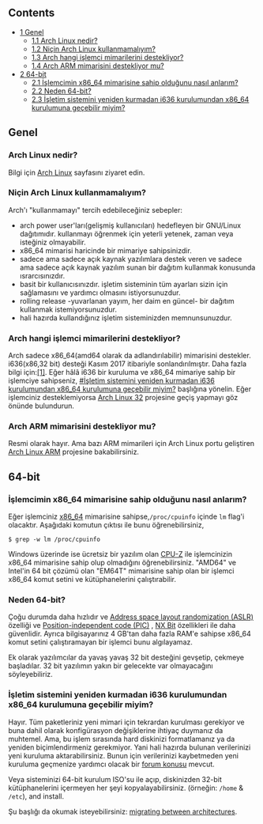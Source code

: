 ## Contents

*   [1 Genel](#Genel)
    *   [1.1 Arch Linux nedir?](#Arch_Linux_nedir.3F)
    *   [1.2 Niçin Arch Linux kullanmamalıyım?](#Ni.C3.A7in_Arch_Linux_kullanmamal.C4.B1y.C4.B1m.3F)
    *   [1.3 Arch hangi işlemci mimarilerini destekliyor?](#Arch_hangi_i.C5.9Flemci_mimarilerini_destekliyor.3F)
    *   [1.4 Arch ARM mimarisini destekliyor mu?](#Arch_ARM_mimarisini_destekliyor_mu.3F)
*   [2 64-bit](#64-bit)
    *   [2.1 İşlemcimin x86_64 mimarisine sahip olduğunu nasıl anlarım?](#.C4.B0.C5.9Flemcimin_x86_64_mimarisine_sahip_oldu.C4.9Funu_nas.C4.B1l_anlar.C4.B1m.3F)
    *   [2.2 Neden 64-bit?](#Neden_64-bit.3F)
    *   [2.3 İşletim sistemini yeniden kurmadan i636 kurulumundan x86_64 kurulumuna geçebilir miyim?](#.C4.B0.C5.9Fletim_sistemini_yeniden_kurmadan_i636_kurulumundan_x86_64_kurulumuna_ge.C3.A7ebilir_miyim.3F)

## Genel

### Arch Linux nedir?

Bilgi için [Arch Linux](https://wiki.archlinux.org/index.php/Arch_Linux) sayfasını ziyaret edin.

### Niçin Arch Linux kullanmamalıyım?

Arch'ı "kullanmamayı" tercih edebileceğiniz sebepler:

*   arch power user'ları(gelişmiş kullanıcıları) hedefleyen bir GNU/Linux dağıtımıdır. kullanmayı öğrenmek için yeterli yetenek, zaman veya isteğiniz olmayabilir.
*   x86_64 mimarisi haricinde bir mimariye sahipsinizdir.
*   sadece ama sadece açık kaynak yazılımlara destek veren ve sadece ama sadece açık kaynak yazılım sunan bir dağıtım kullanmak konusunda ısrarcısınızdır.
*   basit bir kullanıcısınızdır. işletim sisteminin tüm ayarları sizin için sağlamasını ve yardımcı olmasını istiyorsunuzdur.
*   rolling release -yuvarlanan yayım, her daim en güncel- bir dağıtım kullanmak istemiyorsunuzdur.
*   hali hazırda kullandığınız işletim sisteminizden memnunsunuzdur.

### Arch hangi işlemci mimarilerini destekliyor?

Arch sadece x86_64(amd64 olarak da adlandırılabilir) mimarisini destekler. i636(x86,32 bit) desteği Kasım 2017 itibariyle sonlandırılmıştır. Daha fazla bilgi için:[[1]](https://www.archlinux.org/news/the-end-of-i686-support/). Eğer hâlâ i636 bir kuruluma ve x86_64 mimariye sahip bir işlemciye sahipseniz, [#İşletim sistemini yeniden kurmadan i636 kurulumundan x86_64 kurulumuna geçebilir miyim?](#.C4.B0.C5.9Fletim_sistemini_yeniden_kurmadan_i636_kurulumundan_x86_64_kurulumuna_ge.C3.A7ebilir_miyim.3F) başlığına yönelin. Eğer işlemciniz desteklemiyorsa [Arch Linux 32](https://archlinux32.org/) projesine geçiş yapmayı göz önünde bulundurun.

### Arch ARM mimarisini destekliyor mu?

Resmi olarak hayır. Ama bazı ARM mimarileri için Arch Linux portu geliştiren [Arch Linux ARM](http://archlinuxarm.org/) projesine bakabilirsiniz.

## 64-bit

### İşlemcimin x86_64 mimarisine sahip olduğunu nasıl anlarım?

Eğer işlemciniz [x86_64](https://en.wikipedia.org/wiki/X86-64 "wikipedia:X86-64") mimarisine sahipse,`/proc/cpuinfo` içinde `lm` flag'i olacaktır. Aşağıdaki komutun çıktısı ile bunu öğrenebilirsiniz,

```
$ grep -w lm /proc/cpuinfo

```

Windows üzerinde ise ücretsiz bir yazılım olan [CPU-Z](http://www.cpuid.com/cpuz.php) ile işlemcinizin x86_64 mimarisine sahip olup olmadığını öğrenebilirsiniz. "AMD64" ve Intel'in 64 bit çözümü olan "EM64T" mimarisine sahip olan bir işlemci x86_64 komut setini ve kütüphanelerini çalıştırabilir.

### Neden 64-bit?

Çoğu durumda daha hızlıdır ve [Address space layout randomization (ASLR)](https://en.wikipedia.org/wiki/Address_space_layout_randomization "wikipedia:Address space layout randomization") özelliği ve [Position-independent code (PIC)](https://en.wikipedia.org/wiki/Position-independent_code "wikipedia:Position-independent code") , [NX Bit](https://en.wikipedia.org/wiki/NX_Bit "wikipedia:NX Bit") özellikleri ile daha güvenlidir. Ayrıca bilgisayarınız 4 GB'tan daha fazla RAM'e sahipse x86_64 komut setini çalıştıramayan bir işlemci bunu algılayamaz.

Ek olarak yazılımcılar da yavaş yavaş 32 bit desteğini gevşetip, çekmeye başladılar. 32 bit yazılımın yakın bir gelecekte var olmayacağını söyleyebiliriz.

### İşletim sistemini yeniden kurmadan i636 kurulumundan x86_64 kurulumuna geçebilir miyim?

Hayır. Tüm paketleriniz yeni mimari için tekrardan kurulması gerekiyor ve buna dahil olarak konfigürasyon değişiklerine ihtiyaç duymanız da muhtemel. Ama, bu işlem sırasında hard diskinizi formatlamanız ya da yeniden biçimlendirmeniz gerekmiyor. Yani hali hazırda bulunan verilerinizi yeni kuruluma aktarabilirsiniz. Bunun için verilerinizi kaybetmeden yeni kuruluma geçmenize yardımcı olacak bir [forum konusu](https://bbs.archlinux.org/viewtopic.php?id=64485) mevcut.

Veya sisteminizi 64-bit kurulum ISO'su ile açıp, diskinizden 32-bit kütüphanelerini içermeyen her şeyi kopyalayabilirsiniz. (örneğin: `/home` & `/etc`), and install.

Şu başlığı da okumak isteyebilirsiniz: [migrating between architectures](/index.php/Migrating_between_architectures "Migrating between architectures").